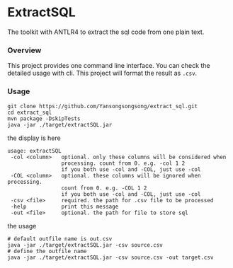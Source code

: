# ExtractSQL
The toolkit with ANTLR4 to extract the sql code from one plain text.

### Overview
This project provides one command line interface. You can check the detailed usage with cli.
This project will format the result as `.csv`.

### Usage
```shell
git clone https://github.com/Yansongsongsong/extract_sql.git
cd extract_sql 
mvn package -DskipTests
java -jar ./target/extractSQL.jar 
```
the display is here
```shell
usage: extractSQL
 -col <column>   optional. only these columns will be considered when
                 processing. count from 0. e.g. -col 1 2
                 if you both use -col and -COL, just use -col
 -COL <column>   optional. these columns will be ignored when processing.
                 count from 0. e.g. -COL 1 2
                 if you both use -col and -COL, just use -col
 -csv <file>     required. the path for .csv file to be processed
 -help           print this message
 -out <file>     optional. the path for file to store sql

```

the usage
```shell
# default outfile name is out.csv
java -jar ./target/extractSQL.jar -csv source.csv
# define the outfile name
java -jar ./target/extractSQL.jar -csv source.csv -out target.csv
```